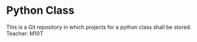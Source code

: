 # Python Class
This is a Git repository in which projects for a python class shall be stored.
Teacher: M10T